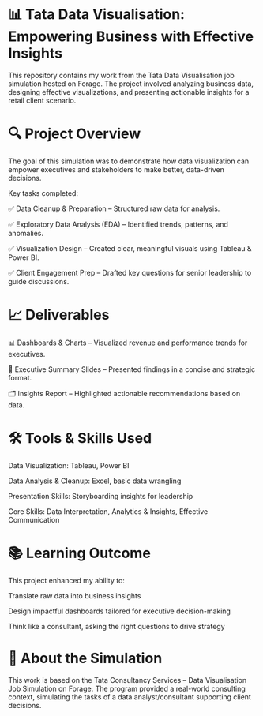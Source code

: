
# 📊 Tata Data Visualisation: Empowering Business with Effective Insights
This repository contains my work from the Tata Data Visualisation job simulation hosted on Forage. The project involved analyzing business data, designing effective visualizations, and presenting actionable insights for a retail client scenario.

# 🔍 Project Overview
The goal of this simulation was to demonstrate how data visualization can empower executives and stakeholders to make better, data-driven decisions.

Key tasks completed:

✅ Data Cleanup & Preparation – Structured raw data for analysis.

✅ Exploratory Data Analysis (EDA) – Identified trends, patterns, and anomalies.

✅ Visualization Design – Created clear, meaningful visuals using Tableau & Power BI.

✅ Client Engagement Prep – Drafted key questions for senior leadership to guide discussions.

# 📈 Deliverables
📊 Dashboards & Charts – Visualized revenue and performance trends for executives.

📑 Executive Summary Slides – Presented findings in a concise and strategic format.

🗂 Insights Report – Highlighted actionable recommendations based on data.

# 🛠️ Tools & Skills Used
Data Visualization: Tableau, Power BI

Data Analysis & Cleanup: Excel, basic data wrangling

Presentation Skills: Storyboarding insights for leadership

Core Skills: Data Interpretation, Analytics & Insights, Effective Communication

# 📚 Learning Outcome
This project enhanced my ability to:

Translate raw data into business insights

Design impactful dashboards tailored for executive decision-making

Think like a consultant, asking the right questions to drive strategy

# 🚀 About the Simulation
This work is based on the Tata Consultancy Services – Data Visualisation Job Simulation on Forage. The program provided a real-world consulting context, simulating the tasks of a data analyst/consultant supporting client decisions.

